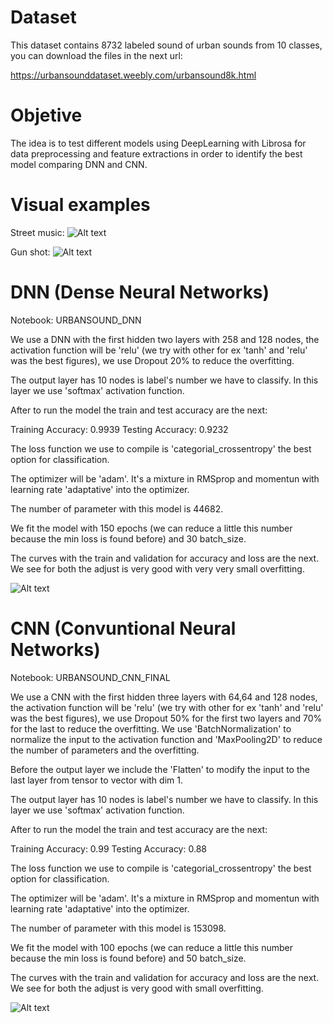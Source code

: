 # Dataset

This dataset contains 8732 labeled sound of urban sounds from 10 classes, you can download the files in the next url:

https://urbansounddataset.weebly.com/urbansound8k.html

# Objetive

The idea is to test different models using DeepLearning with Librosa for data preprocessing and feature extractions in order to identify the best model comparing DNN and CNN.

# Visual examples

Street music:
![Alt text](https://github.com/MLP5/DeepLearning-Urbansound/blob/main/Street_music.png)

Gun shot:
![Alt text](https://github.com/MLP5/DeepLearning-Urbansound/blob/main/Gun_shot.png)

# DNN (Dense Neural Networks)

Notebook: URBANSOUND_DNN

We use a DNN with the first hidden two layers with 258 and 128 nodes, the activation function will be 'relu' (we try with other for ex 'tanh' and 'relu' was the best figures), we use Dropout 20% to reduce the overfitting. 

The output layer has 10 nodes is label's number we have to classify. In this layer we use 'softmax' activation function.

After to run the model the train and test accuracy are the next:

Training Accuracy:  0.9939
Testing Accuracy:  0.9232

The loss function we use to compile is 'categorial_crossentropy' the best option for classification.

The optimizer will be 'adam'. It's a mixture in RMSprop and momentun with learning rate 'adaptative' into the optimizer.

The number of parameter with this model is 44682.

We fit the model with 150 epochs (we can reduce a little this number because the min loss is found before) and 30 batch_size.

The curves with the train and validation for accuracy and loss are the next. We see for both the adjust is very good with very very small overfitting.

![Alt text](https://github.com/MLP5/DeepLearning-Urbansound/blob/main/DNN.png)

# CNN (Convuntional Neural Networks)

Notebook: URBANSOUND_CNN_FINAL

We use a CNN with the first hidden three layers with 64,64 and 128 nodes, the activation function will be 'relu' (we try with other for ex 'tanh' and 'relu' was the best figures), we use Dropout 50% for the first two layers and 70% for the last to reduce the overfitting. We use 'BatchNormalization' to normalize the input to the activation function and 'MaxPooling2D' to reduce the number of parameters and the overfitting.

Before the output layer we include the 'Flatten' to modify the input to the last layer from tensor to vector with dim 1.

The output layer has 10 nodes is label's number we have to classify. In this layer we use 'softmax' activation function.

After to run the model the train and test accuracy are the next:

Training Accuracy:  0.99
Testing Accuracy:  0.88 

The loss function we use to compile is 'categorial_crossentropy' the best option for classification.

The optimizer will be 'adam'. It's a mixture in RMSprop and momentun with learning rate 'adaptative' into the optimizer.

The number of parameter with this model is 153098.

We fit the model with 100 epochs (we can reduce a little this number because the min loss is found before) and 50 batch_size.

The curves with the train and validation for accuracy and loss are the next. We see for both the adjust is very good with small overfitting.

![Alt text](https://github.com/MLP5/DeepLearning-Urbansound/blob/main/CNN1.png)
